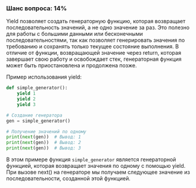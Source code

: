 ### Шанс вопроса: 14%

Yield позволяет создать генераторную функцию, которая возвращает последовательность значений, а не одно значение за раз. Это полезно для работы с большими данными или бесконечными последовательностями, так как позволяет генерировать значения по требованию и сохранять только текущее состояние выполнения. В отличие от функции, возвращающей значение через return, которая завершает свою работу и освобождает стек, генераторная функция может быть приостановлена и продолжена позже.

Пример использования yield:
```python
def simple_generator():
    yield 1
    yield 2
    yield 3

# Создание генератора
gen = simple_generator()

# Получение значений по одному
print(next(gen))  # Вывод: 1
print(next(gen))  # Вывод: 2
print(next(gen))  # Вывод: 3
```

В этом примере функция `simple_generator` является генераторной функцией, которая возвращает значения по одному с помощью yield. При вызове next() на генераторе мы получаем следующее значение из последовательности, созданной этой функцией.